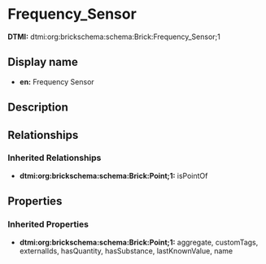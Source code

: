 # Frequency_Sensor
**DTMI:** dtmi:org:brickschema:schema:Brick:Frequency_Sensor;1
## Display name
- **en:** Frequency Sensor
## Description
## Relationships
### Inherited Relationships
* **dtmi:org:brickschema:schema:Brick:Point;1:** isPointOf
## Properties
### Inherited Properties
* **dtmi:org:brickschema:schema:Brick:Point;1:** aggregate, customTags, externalIds, hasQuantity, hasSubstance, lastKnownValue, name
